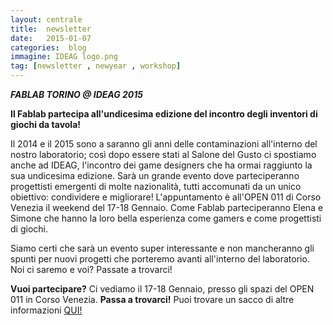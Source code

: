```yaml
---
layout: centrale
title:  newsletter
date:   2015-01-07
categories:  blog
immagine: IDEAG logo.png
tag: [newsletter , newyear , workshop]
---
```

***FABLAB TORINO @ IDEAG 2015***

**Il Fablab partecipa all'undicesima edizione del incontro degli inventori di giochi da tavola!**

Il 2014 e il 2015 sono a saranno gli anni delle contaminazioni all'interno del nostro laboratorio; così dopo essere stati al Salone del Gusto ci spostiamo anche ad IDEAG, l'incontro dei game designers che ha ormai raggiunto la sua undicesima edizione. Sarà un grande evento dove parteciperanno progettisti emergenti di molte nazionalità, tutti accomunati da un unico obiettivo: condividere e migliorare!
L'appuntamento è all'OPEN 011 di Corso Venezia il weekend del 17-18 Gennaio. Come Fablab parteciperanno Elena e Simone che hanno la loro bella esperienza come gamers e come progettisti di giochi.

Siamo certi che sarà un evento super interessante e non mancheranno gli spunti per nuovi progetti che porteremo avanti all'interno del laboratorio.
Noi ci saremo e voi? Passate a trovarci!

**Vuoi partecipare?**
Ci vediamo il 17-18 Gennaio, presso gli spazi del OPEN 011 in Corso Venezia.
**Passa a trovarci!**
Puoi trovare un sacco di altre informazioni [QUI!](https://docs.google.com/forms/d/1oanOKZCmiZz8wAFGjrwPobg51_VlTUFGyFqBFwV1Q_8/viewform)
